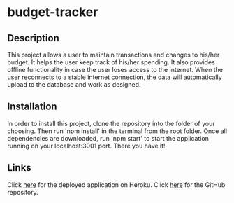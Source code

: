 # budget-tracker 

## Description
This project allows a user to maintain transactions and changes to his/her budget. It helps the user keep track of his/her spending. It also provides offline functionality in case the user loses access to the internet. When the user reconnects to a stable internet connection, the data will automatically upload to the database and work as designed.

## Installation
In order to install this project, clone the repository into the folder of your choosing. Then run 'npm install' in the terminal from the root folder. Once all dependencies are downloaded, run 'npm start' to start the application running on your localhost:3001 port. There you have it!

## Links
Click [here](https://fast-basin-42196.herokuapp.com/) for the deployed application on Heroku.
Click [here](https://github.com/jaywooski/budget-tracker) for the GitHub repository.